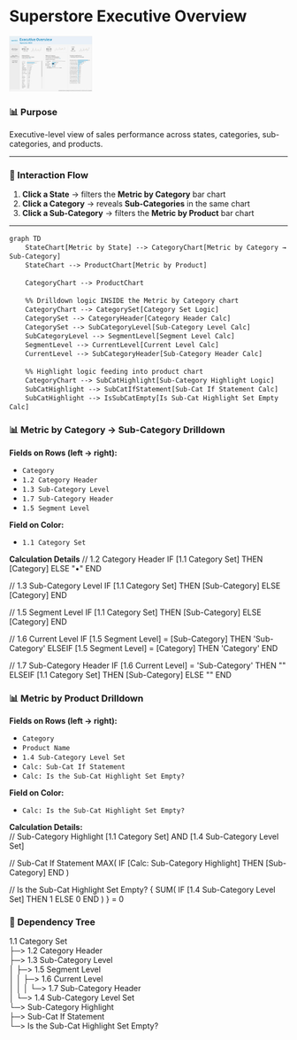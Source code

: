# Superstore Executive Overview  

[<img src="https://raw.githubusercontent.com/SamaFitz/samafitz/main/images/Superstore%20Executive%20Overview.jpeg" width="150">](https://public.tableau.com/app/profile/samantha.fitzsimmons/viz/SuperstoreDashboardRedesign/ExecutiveOverview)

### 📊 Purpose  
Executive-level view of sales performance across states, categories, sub-categories, and products.  

---

### 🔄 Interaction Flow  

1. **Click a State** → filters the **Metric by Category** bar chart  
2. **Click a Category** → reveals **Sub-Categories** in the same chart  
3. **Click a Sub-Category** → filters the **Metric by Product** bar chart  

---

```mermaid
graph TD
    StateChart[Metric by State] --> CategoryChart[Metric by Category → Sub-Category]
    StateChart --> ProductChart[Metric by Product]

    CategoryChart --> ProductChart

    %% Drilldown logic INSIDE the Metric by Category chart
    CategoryChart --> CategorySet[Category Set Logic]
    CategorySet --> CategoryHeader[Category Header Calc]
    CategorySet --> SubCategoryLevel[Sub-Category Level Calc]
    SubCategoryLevel --> SegmentLevel[Segment Level Calc]
    SegmentLevel --> CurrentLevel[Current Level Calc]
    CurrentLevel --> SubCategoryHeader[Sub-Category Header Calc]

    %% Highlight logic feeding into product chart
    CategoryChart --> SubCatHighlight[Sub-Category Highlight Logic]
    SubCatHighlight --> SubCatIfStatement[Sub-Cat If Statement Calc]
    SubCatHighlight --> IsSubCatEmpty[Is Sub-Cat Highlight Set Empty Calc]
```



### 📊 Metric by Category → Sub-Category Drilldown  

**Fields on Rows (left → right):**  

- `Category`  
- `1.2 Category Header`  
- `1.3 Sub-Category Level`  
- `1.7 Sub-Category Header`  
- `1.5 Segment Level`  

**Field on Color:**  

- `1.1 Category Set`

**Calculation Details**
// 1.2 Category Header
IF [1.1 Category Set] THEN [Category]
ELSE "•"
END

// 1.3 Sub-Category Level
IF [1.1 Category Set] THEN [Sub-Category]
ELSE [Category]
END

// 1.5 Segment Level
IF [1.1 Category Set] THEN [Sub-Category]
ELSE [Category]
END

// 1.6 Current Level
IF [1.5 Segment Level] = [Sub-Category] THEN 'Sub-Category'
ELSEIF [1.5 Segment Level] = [Category] THEN 'Category'
END

// 1.7 Sub-Category Header
IF [1.6 Current Level] = 'Sub-Category' THEN ""
ELSEIF [1.1 Category Set] THEN [Sub-Category]
ELSE ""
END


### 📊 Metric by Product Drilldown  

**Fields on Rows (left → right):**  

- `Category`  
- `Product Name`  
- `1.4 Sub-Category Level Set`  
- `Calc: Sub-Cat If Statement`  
- `Calc: Is the Sub-Cat Highlight Set Empty?`  

**Field on Color:**  

- `Calc: Is the Sub-Cat Highlight Set Empty?`  

**Calculation Details:**  
// Sub-Category Highlight
[1.1 Category Set] AND [1.4 Sub-Category Level Set]

// Sub-Cat If Statement
MAX(
  IF [Calc: Sub-Category Highlight] THEN [Sub-Category] END
)

// Is the Sub-Cat Highlight Set Empty?
{ SUM(
    IF [1.4 Sub-Category Level Set] THEN 1 ELSE 0 END
  )
} = 0


### 🌴 Dependency Tree  

1.1 Category Set  
 ├─> 1.2 Category Header  
 ├─> 1.3 Sub-Category Level  
 │    ├─> 1.5 Segment Level  
 │    │    ├─> 1.6 Current Level  
 │    │    │    └─> 1.7 Sub-Category Header  
 │    └─> 1.4 Sub-Category Level Set  
 └─> Sub-Category Highlight  
      ├─> Sub-Cat If Statement  
      └─> Is the Sub-Cat Highlight Set Empty?








